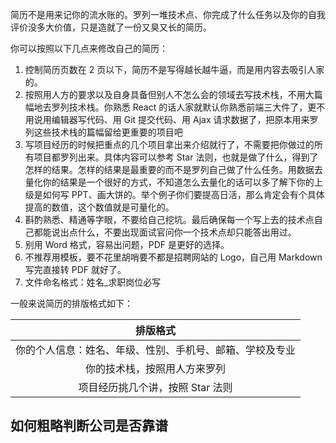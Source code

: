 简历不是用来记你的流水账的。罗列一堆技术点、你完成了什么任务以及你的自我评价没多大价值，只是造就了一份又臭又长的简历。

你可以按照以下几点来修改自己的简历：

1. 控制简历页数在 2 页以下，简历不是写得越长越牛逼，而是用内容去吸引人家的。
2. 按照用人方的要求以及自身具备但别人不怎么会的领域去写技术栈，不用大篇幅地去罗列技术栈。你熟悉 React 的话人家就默认你熟悉前端三大件了，更不用说用编辑器写代码、用 Git 提交代码、用 Ajax 请求数据了，把原本用来罗列这些技术栈的篇幅留给更重要的项目吧
3. 写项目经历的时候把重点的几个项目拿出来介绍就行了，不需要把你做过的所有项目都罗列出来。具体内容可以参考 Star 法则，也就是做了什么，得到了怎样的结果。怎样的结果是最重要的而不是罗列自己做了什么任务。用数据去量化你的结果是一个很好的方式，不知道怎么去量化的话可以多了解下你的上级是如何写 PPT、画大饼的。举个例子你们要提高日活，那么肯定会有个具体提高的数值，这个数值就是可量化的。
4. 斟酌熟悉、精通等字眼，不要给自己挖坑。最后确保每一个写上去的技术点自己都能说出点什么，不要出现面试官问你一个技术点却只能答出用过。
5. 别用 Word 格式，容易出问题，PDF 是更好的选择。
6. 不推荐用模板，要不花里胡哨要不都是招聘网站的 Logo，自己用 Markdown 写完直接转 PDF 就好了。
7. 文件命名格式：姓名_求职岗位必写

一般来说简历的排版格式如下：

|                         排版格式                         |
| :------------------------------------------------------: |
| 你的个人信息：姓名、年级、性别、手机号、邮箱、学校及专业 |
|               你的技术栈，按照用人方来罗列               |
|             项目经历挑几个讲，按照 Star 法则             |

## 如何粗略判断公司是否靠谱